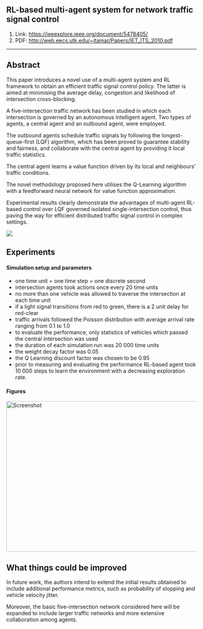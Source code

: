 ## RL-based multi-agent system for network traffic signal control

1. Link: https://ieeexplore.ieee.org/document/5478405/
2. PDF: http://web.eecs.utk.edu/~itamar/Papers/IET_ITS_2010.pdf

-----

## Abstract

This paper introduces a novel use of a multi-agent system and RL framework to obtain an efficient traffic signal control policy. The latter is aimed at minimising the average delay, congestion and likelihood of intersection cross-blocking. 

A five-intersection traffic network has been studied in which each intersection is governed by an autonomous intelligent agent. Two types of agents, a central agent and an outbound agent, were employed. 

The outbound agents schedule traffic signals by following the longest-queue-first (LQF) algorithm, which has been proved to guarantee stability and fairness, and collaborate with the central agent by providing it local traffic statistics. 

The central agent learns a value function driven by its local and neighbours’ traffic conditions. 

The novel methodology proposed here utilises the Q-Learning algorithm with a feedforward neural network for value function approximation. 

Experimental results clearly demonstrate the advantages of multi-agent RL-based control over LQF governed isolated single-intersection control, thus paving the way for efficient distributed traffic signal control in complex settings.



<img src="https://i.paste.pics/56AVN.png">


## Experiments

#### Simulation setup and parameters
* one time unit = one time step = one discrete second
* intersection agents took actions once every 20 time units
* no more than one vehicle was allowed to traverse the intersection at each time unit
* if a light signal transitions from red to green, there is a 2 unit delay for red-clear
* traffic arrivals followed the Poisson distribution with average arrival rate ranging from 0.1 to 1.0
* to evaluate the performance, only statistics of vehicles which passed the central intersection was used
* the duration of each simulation run was 20 000 time units
* the weight decay factor was 0.05
* the Q Learning discount factor was chosen to be 0.95
* prior to measuring and evaluating the performance RL-based agent took 10 000 steps to learn the environment with a decreasing exploration rate.

#### Figures
<img src="https://i.paste.pics/56B3H.png" width="1000" height="398" alt="Screenshot">

## What things could be improved

In future work, the authors intend to extend the initial results obtained to include additional performance metrics,
such as probability of stopping and vehicle velocity jitter. 

Moreover, the basic five-intersection network considered
here will be expanded to include larger traffic networks and more extensive collaboration among agents.
